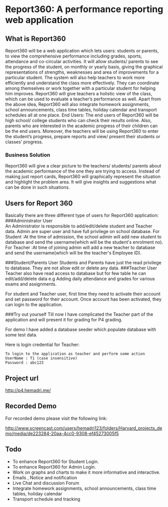 # Report360: A performance reporting web application


## What is Report360


Report360 will be a web application which lets users: students or parents, to view the comprehensive performance including grades, sports, attendance and co-circular activities. It will allow students/ parents to see the progress of the student, on monthly or yearly basis, giving the graphical representations of strengths, weaknesses and area of improvements for a particular student. 
The system will also help teachers to work more efficiently and understand the class more effectively. They can coordinate among themselves or work together with a particular student for helping him improves. Report360 will give teachers a holistic view of the class, which can be used to evaluate a teacher’s performance as well. 
Apart from the above idea, Report360 will also integrate homework assignments, school announcements, class time tables, holiday calendar and transport schedules all at one place.
End Users: The end users of Report360 will be high school/ college students who can check their results online. Also, parents who are interested in the academic progress of their children can be the end users. Moreover, the teachers will be using Report360 to enter the student’s progress, prepare reports and view/ present their students or classes’ progress. 


###	Business Solution
Report360 will give a clear picture to the teachers/ students/ parents about the academic performance of the one they are trying to access. Instead of making just report cards, Report360 will graphically represent the situation and highlight the problem area. It will give insights and suggestions what can be done in such situations. 


## Users for Report 360

Basically there are three different type of users for Report360 application:
###Administrator User  
An Administrator is responsible to add/edit/delete  student and Teacher data. Admin are super user and have full privilege on school database. 
	For Student :At the time of admission, the school admin will add new student to database and send the username(which will be the student's enrolment no). 
	For Teacher :At time of joining admin will add a new teacher to database and send the username(which will be the teacher's Employee ID). 
	
###Student/Parents User 
Students and Parents have just the read privilege to database. They are not allow edit or delete any data.
###Teacher User 
Teacher also have read access to database but for few table he can edit/add/delete data e.g Adding daily attendance and grades for various exams and assignments.

For student and Teacher user, first time they need to activate their account and set password for their account. Once account has been activated, they can login to the application.

###Try out yourself
Till now I have complicated the Teacher part of the application and will present it for grading for P4 grading.

For demo I have added a database seeder which populate database with some test data.

Here is login credential for Teacher:
	
	To login to the application as teacher and perform some action
	UserName : T1 (case insensitive)
	Password : abc123

## Project url	
http://p4.hemadri.me/

## Recorded Demo 

For recorded demo please visit the following link:

http://www.screencast.com/users/hemadri123/folders/Harvard_projects_demo/media/de223284-20aa-4cc0-9308-ef45273005f5




## Todo

* To enhance Report360 for Student Login.
* To enhance Report360 for Admin Login.
* Work on graphs and charts to make it more informative and interactive.
* Emails , Notice and notification
* Live Chat and discussion Forum
* Integrate homework assignments, school announcements, class time tables, holiday calendar 
* Transport schedule and tracking




